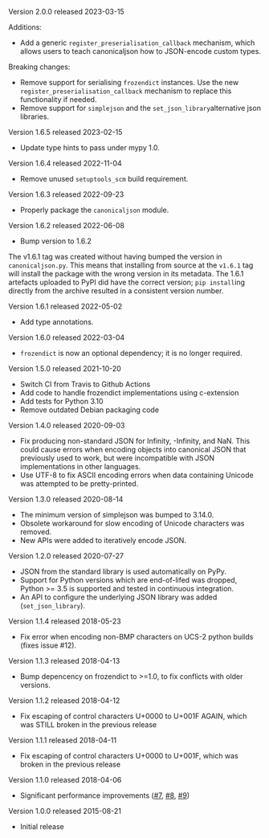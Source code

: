 Version 2.0.0 released 2023-03-15

Additions:

* Add a generic `register_preserialisation_callback` mechanism, which
  allows users to teach canonicaljson how to JSON-encode custom types.

Breaking changes:

* Remove support for serialising `frozendict` instances. Use the new
  `register_preserialisation_callback` mechanism to replace this
  functionality if needed.
* Remove support for `simplejson` and the `set_json_library`alternative
  json libraries.

Version 1.6.5 released 2023-02-15

* Update type hints to pass under mypy 1.0.

Version 1.6.4 released 2022-11-04

* Remove unused `setuptools_scm` build requirement.

Version 1.6.3 released 2022-09-23

* Properly package the `canonicaljson` module.

Version 1.6.2 released 2022-06-08

* Bump version to 1.6.2

The v1.6.1 tag was created without having bumped the version in
`canonicaljson.py`. This means that installing from source at the `v1.6.1` tag will
install the package with the wrong version in its metadata. The 1.6.1 artefacts
uploaded to PyPI did have the correct version; `pip install`ing
directly from the archive resulted in a consistent version number.

Version 1.6.1 released 2022-05-02

* Add type annotations.

Version 1.6.0 released 2022-03-04

* `frozendict` is now an optional dependency; it is no longer required.

Version 1.5.0 released 2021-10-20

* Switch CI from Travis to Github Actions
* Add code to handle frozendict implementations using c-extension
* Add tests for Python 3.10
* Remove outdated Debian packaging code

Version 1.4.0 released 2020-09-03

* Fix producing non-standard JSON for Infinity, -Infinity, and NaN. This could
  cause errors when encoding objects into canonical JSON that previously used to
  work, but were incompatible with JSON implementations in other languages.
* Use UTF-8 to fix ASCII encoding errors when data containing Unicode was
  attempted to be pretty-printed.

Version 1.3.0 released 2020-08-14

* The minimum version of simplejson was bumped to 3.14.0.
* Obsolete workaround for slow encoding of Unicode characters was removed.
* New APIs were added to iteratively encode JSON.

Version 1.2.0 released 2020-07-27

* JSON from the standard library is used automatically on PyPy.
* Support for Python versions which are end-of-lifed was dropped, Python >= 3.5
  is supported and tested in continuous integration.
* An API to configure the underlying JSON library was added (`set_json_library`).

Version 1.1.4 released 2018-05-23

 * Fix error when encoding non-BMP characters on UCS-2 python builds
   (fixes issue #12).

Version 1.1.3 released 2018-04-13

 * Bump depencency on frozendict to >=1.0, to fix conflicts with older
   versions.

Version 1.1.2 released 2018-04-12

 * Fix escaping of control characters U+0000 to U+001F AGAIN, which was STILL
   broken in the previous release

Version 1.1.1 released 2018-04-11

 * Fix escaping of control characters U+0000 to U+001F, which was broken in
   the previous release

Version 1.1.0 released 2018-04-06

 * Significant performance improvements
   ([\#7](https://github.com/matrix-org/python-canonicaljson/pull/7),
   [\#8](https://github.com/matrix-org/python-canonicaljson/pull/8),
   [\#9](https://github.com/matrix-org/python-canonicaljson/pull/9))

Version 1.0.0 released 2015-08-21

 * Initial release
